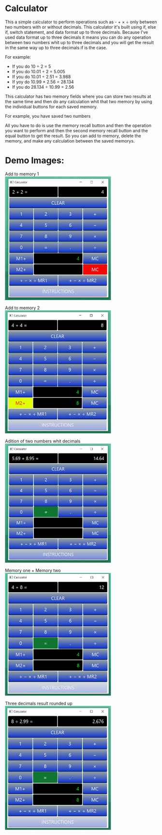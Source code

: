 # Calculator

This a simple calculator to perform operations such as   -  +  ×  ÷  only between two numbers with or without decimals.
This calculator it's built using if, else if, switch statement, and data format up to three decimals.
Because I've used data format up to three decimals it means you can do any operation between two numbers whit up to three decimals
and you will get the result in the same way up to three decimals if is the case.

For example:

- If you do 10 ÷ 2 = 5
- If you do 10.01 ÷ 2 = 5.005
- If you do 10.01 ÷ 2.51 = 3.988
- If yoy do 10.99 × 2.56 = 28.134
- If you do 28.134 ÷ 10.99 = 2.56

This calculator has two memory fields where you can store two results at the same time and then do any calculation whit that two memory
by using the individual buttons for each saved memory.

For example, you have saved two numbers

All you have to do is use the memory recall button and then the operation you want to perform and then the second memory recall button
and the equal button to get the result.
So you can add to memory, delete the memory, and make any calculation between the saved memorys.

# Demo Images:

Add to memory 1  <br>
<img src="images/addtomemory1.png" width="350"><br>

Add to memory 2  <br>
<img src="images/addtomemory2.png" width="350"><br>

Adition of two numbers whit decimals <br>
<img src="images/additionoftwonumberswhitdecimals.png" width="350"><br>

Memory one + Memory two <br>
<img src="images/memory1plusmemory2.png" width="350"><br>

Three decimals result rounded up <br>
<img src="images/threedecimalrezult.png" width="350">
